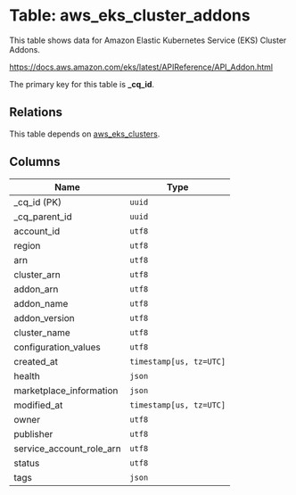 # Table: aws_eks_cluster_addons

This table shows data for Amazon Elastic Kubernetes Service (EKS) Cluster Addons.

https://docs.aws.amazon.com/eks/latest/APIReference/API_Addon.html

The primary key for this table is **_cq_id**.

## Relations

This table depends on [aws_eks_clusters](aws_eks_clusters.md).

## Columns

| Name          | Type          |
| ------------- | ------------- |
|_cq_id (PK)|`uuid`|
|_cq_parent_id|`uuid`|
|account_id|`utf8`|
|region|`utf8`|
|arn|`utf8`|
|cluster_arn|`utf8`|
|addon_arn|`utf8`|
|addon_name|`utf8`|
|addon_version|`utf8`|
|cluster_name|`utf8`|
|configuration_values|`utf8`|
|created_at|`timestamp[us, tz=UTC]`|
|health|`json`|
|marketplace_information|`json`|
|modified_at|`timestamp[us, tz=UTC]`|
|owner|`utf8`|
|publisher|`utf8`|
|service_account_role_arn|`utf8`|
|status|`utf8`|
|tags|`json`|